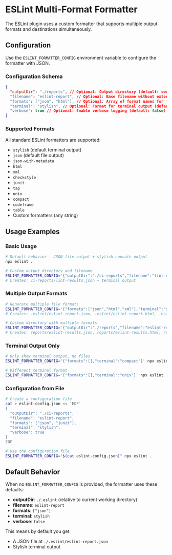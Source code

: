 # ESLint Multi-Format Formatter

The ESLint plugin uses a custom formatter that supports multiple output formats and destinations simultaneously.

## Configuration

Use the `ESLINT_FORMATTER_CONFIG` environment variable to configure the formatter with JSON.

### Configuration Schema

```json
{
  "outputDir": "./reports", // Optional: Output directory (default: cwd/.eslint)
  "filename": "eslint-report", // Optional: Base filename without extension (default: 'eslint-report')
  "formats": ["json", "html"], // Optional: Array of format names for file output (default: ['json'])
  "terminal": "stylish", // Optional: Format for terminal output (default: 'stylish')
  "verbose": true // Optional: Enable verbose logging (default: false)
}
```

### Supported Formats

All standard ESLint formatters are supported:

- `stylish` (default terminal output)
- `json` (default file output)
- `json-with-metadata`
- `html`
- `xml`
- `checkstyle`
- `junit`
- `tap`
- `unix`
- `compact`
- `codeframe`
- `table`
- Custom formatters (any string)

## Usage Examples

### Basic Usage

```bash
# Default behavior - JSON file output + stylish console output
npx eslint .

# Custom output directory and filename
ESLINT_FORMATTER_CONFIG='{"outputDir":"./ci-reports","filename":"lint-results"}' npx eslint .
# Creates: ci-reports/lint-results.json + terminal output
```

### Multiple Output Formats

```bash
# Generate multiple file formats
ESLINT_FORMATTER_CONFIG='{"formats":["json","html","xml"],"terminal":"stylish"}' npx eslint .
# Creates: .eslint/eslint-report.json, .eslint/eslint-report.html, .eslint/eslint-report.xml + terminal output

# Custom directory with multiple formats
ESLINT_FORMATTER_CONFIG='{"outputDir":"./reports","filename":"eslint-results","formats":["json","html","checkstyle"]}' npx eslint .
# Creates: reports/eslint-results.json, reports/eslint-results.html, reports/eslint-results.xml
```

### Terminal Output Only

```bash
# Only show terminal output, no files
ESLINT_FORMATTER_CONFIG='{"formats":[],"terminal":"compact"}' npx eslint .

# Different terminal format
ESLINT_FORMATTER_CONFIG='{"formats":[],"terminal":"unix"}' npx eslint .
```

### Configuration from File

```bash
# Create a configuration file
cat > eslint-config.json << 'EOF'
{
  "outputDir": "./ci-reports",
  "filename": "eslint-report",
  "formats": ["json", "junit"],
  "terminal": "stylish",
  "verbose": true
}
EOF

# Use the configuration file
ESLINT_FORMATTER_CONFIG="$(cat eslint-config.json)" npx eslint .
```

## Default Behavior

When no `ESLINT_FORMATTER_CONFIG` is provided, the formatter uses these defaults:

- **outputDir**: `./.eslint` (relative to current working directory)
- **filename**: `eslint-report`
- **formats**: `["json"]`
- **terminal**: `stylish`
- **verbose**: `false`

This means by default you get:

- A JSON file at `./.eslint/eslint-report.json`
- Stylish terminal output
